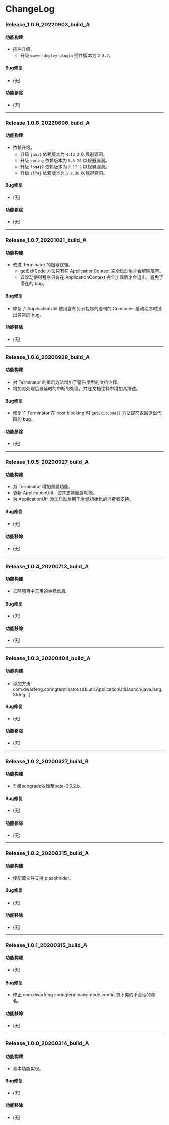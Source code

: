 # ChangeLog

### Release_1.0.9_20220903_build_A

#### 功能构建

- 插件升级。
  - 升级 `maven-deploy-plugin` 插件版本为 `2.8.2`。

#### Bug修复

- (无)

#### 功能移除

- (无)

---

### Release_1.0.8_20220606_build_A

#### 功能构建

- 依赖升级。
  - 升级 `junit` 依赖版本为 `4.13.2` 以规避漏洞。
  - 升级 `spring` 依赖版本为 `5.3.20` 以规避漏洞。
  - 升级 `log4j2` 依赖版本为 `2.17.2` 以规避漏洞。
  - 升级 `slf4j` 依赖版本为 `1.7.36` 以规避漏洞。

#### Bug修复

- (无)

#### 功能移除

- (无)

---

### Release_1.0.7_20201021_build_A

#### 功能构建

- 改进 Terminator 的阻塞逻辑。
  - getExitCode 方法只有在 ApplicationContext 完全启动后才会解除阻塞。
  - 该改动使得程序只有在 ApplicationContext 完全加载后才会退出，避免了潜在的 bug。

#### Bug修复

- 修复了 ApplicationUtil 使用含有关闭程序的语句的 Consumer 启动程序时抛出异常的 bug。

#### 功能移除

- (无)

---

### Release_1.0.6_20200928_build_A

#### 功能构建

- 对 Terminator 的重启方法增加了警告类型的文档注释。
- 增加对处理后置延时的中断的处理，并在文档注释中增加其描述。

#### Bug修复

- 修复了 Terminator 在 post blocking 时 `getExitCode()` 方法提前返回退出代码的 bug。

#### 功能移除

- (无)

---

### Release_1.0.5_20200927_build_A

#### 功能构建

- 为 Terminator 增加重启功能。
- 更新 ApplicationUtil，使其支持重启功能。
- 为 ApplicationUtil 添加启动后用于后续初始化的消费者支持。

#### Bug修复

- (无)

#### 功能移除

- (无)

---

### Release_1.0.4_20200713_build_A

#### 功能构建

- 去除项目中无用的坐标信息。

#### Bug修复

- (无)

#### 功能移除

- (无)

---

### Release_1.0.3_20200404_build_A

#### 功能构建

- 添加方法com.dwarfeng.springterminator.sdk.util.ApplicationUtil.launch(java.lang.String...)

#### Bug修复

- (无)

#### 功能移除

- (无)

---

### Release_1.0.2_20200327_build_B

#### 功能构建

- 升级subgrade依赖至beta-0.3.2.b。

#### Bug修复

- (无)

#### 功能移除

- (无)

---

### Release_1.0.2_20200315_build_A

#### 功能构建

- 使配置文件支持 placeholder。

#### Bug修复

- (无)

#### 功能移除

- (无)

---

### Release_1.0.1_20200315_build_A

#### 功能构建

- (无)

#### Bug修复

- 修正 com.dwarfeng.springterminator.node.config 包下类的不合理的命名。

#### 功能移除

- (无)

---

### Release_1.0.0_20200314_build_A

#### 功能构建

- 基本功能实现。

#### Bug修复

- (无)

#### 功能移除

- (无)
